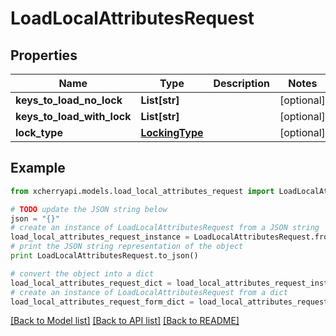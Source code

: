 # LoadLocalAttributesRequest


## Properties
Name | Type | Description | Notes
------------ | ------------- | ------------- | -------------
**keys_to_load_no_lock** | **List[str]** |  | [optional] 
**keys_to_load_with_lock** | **List[str]** |  | [optional] 
**lock_type** | [**LockingType**](LockingType.md) |  | [optional] 

## Example

```python
from xcherryapi.models.load_local_attributes_request import LoadLocalAttributesRequest

# TODO update the JSON string below
json = "{}"
# create an instance of LoadLocalAttributesRequest from a JSON string
load_local_attributes_request_instance = LoadLocalAttributesRequest.from_json(json)
# print the JSON string representation of the object
print LoadLocalAttributesRequest.to_json()

# convert the object into a dict
load_local_attributes_request_dict = load_local_attributes_request_instance.to_dict()
# create an instance of LoadLocalAttributesRequest from a dict
load_local_attributes_request_form_dict = load_local_attributes_request.from_dict(load_local_attributes_request_dict)
```
[[Back to Model list]](../README.md#documentation-for-models) [[Back to API list]](../README.md#documentation-for-api-endpoints) [[Back to README]](../README.md)


